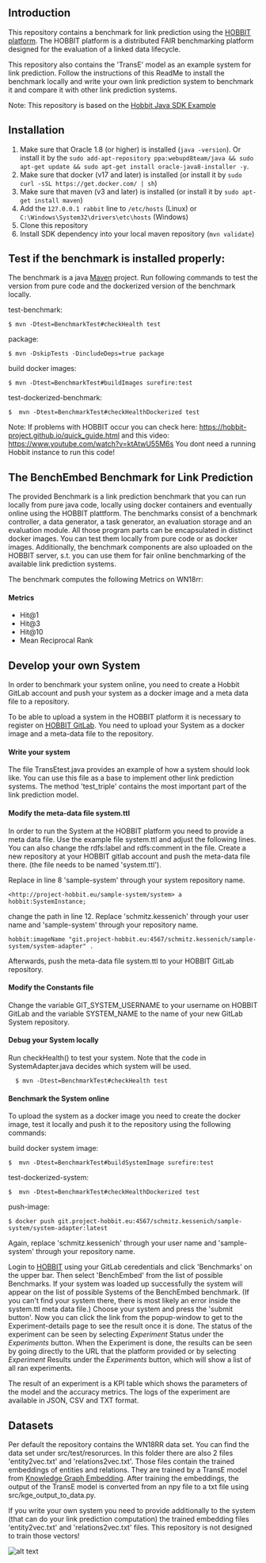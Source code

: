 ## Introduction
This repository contains a benchmark for link prediction using the [HOBBIT platform](https://project-hobbit.eu/outcomes/hobbit-platform/). The HOBBIT platform is a distributed FAIR benchmarking platform designed for the evaluation of a linked data lifecycle. 

This repository also contains the 'TransE' model as an example system for link prediction. 
Follow the instructions of this ReadMe to install the benchmark locally and write your own link prediction system to benchmark it and compare it with other link prediction systems.

Note: This repository is based on the [Hobbit Java SDK Example](https://github.com/hobbit-project/java-sdk-example)

## Installation 

1) Make sure that Oracle 1.8 (or higher) is installed (`java -version`). Or install it by the `sudo add-apt-repository ppa:webupd8team/java && sudo apt-get update && sudo apt-get install oracle-java8-installer -y`.
2) Make sure that docker (v17 and later) is installed (or install it by `sudo curl -sSL https://get.docker.com/ | sh`)
3) Make sure that maven (v3 and later) is installed (or install it by `sudo apt-get install maven`)
4) Add the `127.0.0.1 rabbit` line to `/etc/hosts` (Linux) or `C:\Windows\System32\drivers\etc\hosts` (Windows)
5) Clone this repository
6) Install SDK dependency into your local maven repository (`mvn validate`)


## Test if the benchmark is installed properly: 
The benchmark is a java [Maven](https://maven.apache.org/) project. Run following commands to test the version from pure code and the dockerized version of the benchmark locally.

test-benchmark: 

    $ mvn -Dtest=BenchmarkTest#checkHealth test 

package: 

    $ mvn -DskipTests -DincludeDeps=true package 

build docker images: 

    $ mvn -Dtest=BenchmarkTest#buildImages surefire:test 

test-dockerized-benchmark: 

    $  mvn -Dtest=BenchmarkTest#checkHealthDockerized test 
    
    
Note: If problems with HOBBIT occur you can check here: https://hobbit-project.github.io/quick_guide.html
and this video: https://www.youtube.com/watch?v=ktAtwU55M6s
You dont need a running Hobbit instance to run this code!


## The BenchEmbed Benchmark for Link Prediction

The provided Benchmark is a link prediction benchmark that you can run locally from pure java code, locally using docker containers and eventually online using the HOBBIT plattform. The benchmarks consist of a benchmark controller, a data generator, a task generator, an evaluation storage and an evaluation module. All those program parts can be encapsulated in distinct docker images. You can test them locally from pure code or as docker images. Additionally, the benchmark components are also uploaded on the HOBBIT server, s.t. you can use them for fair online benchmarking of the available link prediction systems.

The benchmark computes the following Metrics on WN18rr: 
#### Metrics
* Hit@1  
* Hit@3  
* Hit@10  
* Mean Reciprocal Rank 


## Develop your own System

In order to benchmark your system online, you need to create a Hobbit GitLab account and push your system as a docker image and a meta data file to a repository.

To be able to upload a system in the HOBBIT platform it is necessary to register on [HOBBIT GitLab](git.project-hobbit.eu). You need to upload your System as a docker image and a meta-data file to the repository. 

#### Write your system
The file TransEtest.java provides an example of how a system should look like. You can use this file as a base to implement other link prediction systems. The method 'test_triple' contains the most important part of the link prediction model.

#### Modify the meta-data file system.ttl
In order to run the System at the HOBBIT platform you need to provide a meta data file. Use the example file system.ttl and adjust the following lines. You can also change the rdfs:label and rdfs:comment in the file. Create a new repository at your HOBBIT gitlab account and push the meta-data file there. (the file needs to be named 'system.ttl').

Replace in line 8 'sample-system' through your system repository name.
      
    <http://project-hobbit.eu/sample-system/system>	a	hobbit:SystemInstance;
      
change the path in line 12. Replace 'schmitz.kessenich' through your user name and 'sample-system' through your repository name.

	hobbit:imageName "git.project-hobbit.eu:4567/schmitz.kessenich/sample-system/system-adapter" .
     
 Afterwards, push the meta-data file system.ttl to your HOBBIT GitLab repository.
 
#### Modify the Constants file

Change the variable GIT_SYSTEM_USERNAME to your username on HOBBIT GitLab and the variable SYSTEM_NAME to the name of your new GitLab System repository.

#### Debug your System locally
   Run checkHealth() to test your system. Note that the code in SystemAdapter.java decides which system will be used.
   
      $ mvn -Dtest=BenchmarkTest#checkHealth test 

#### Benchmark the System online

To upload the system as a docker image you need to create the docker image, test it locally and push it to the repository using the following commands:

build docker system image: 

    $  mvn -Dtest=BenchmarkTest#buildSystemImage surefire:test

test-dockerized-system: 

    $  mvn -Dtest=BenchmarkTest#checkHealthDockerized test 
    
push-image:

    $ docker push git.project-hobbit.eu:4567/schmitz.kessenich/sample-system/system-adapter:latest 
    
Again, replace 'schmitz.kessenich' through your user name and 'sample-system' through your repository name.


Login to [HOBBIT](https://master.project-hobbit.eu/) using your GitLab ceredentials and click 'Benchmarks' on the upper bar.
Then select 'BenchEmbed' from the list of possible Benchmarks. If your system was loaded up successfully the system will appear on the list of possible Systems of the BenchEmbed benchmark. (If you can't find your system there, there is most likely an error inside the system.ttl meta data file.)
Choose your system and press the 'submit button'. Now you can click the link from the popup-window to get to the Experiment-details page to see the result once it is done. The status of the experiment can be seen by selecting *Experiment* Status under the *Experiments* button. When the Experiment is done, the results can be seen by going directly to the URL that the platform provided or by selecting *Experiment* Results under the *Experiments* button, which will show a list of all ran experiments. 

The result of an experiment is a KPI table which shows the parameters of the model and the accuracy metrics. The logs of the experiment are available in JSON, CSV and TXT format. 


## Datasets

Per default the repository contains the WN18RR data set. You can find the data set under src/test/resorurces. In this folder there are also 2 files 'entity2vec.txt' and 'relations2vec.txt'. Those files contain the trained embeddings of entities and relations. They are trained by a TransE model from [Knowledge Graph Embedding](https://github.com/DeepGraphLearning/KnowledgeGraphEmbedding). After training the embeddings, the output of the TransE model is converted from an npy file to a txt file using src/kge_output_to_data.py.

If you write your own system you need to provide additionally to the system (that can do your link prediction computation) the trained embedding files 'entity2vec.txt' and 'relations2vec.txt' files. This repository is not designed to train those vectors!


[//]: # (These are reference links used in the body of this note and get stripped out when the markdown processor does its job. There is no need to format nicely because it shouldn't be seen. Thanks SO - http://stackoverflow.com/questions/4823468/store-comments-in-markdown-syntax)
 
 ![alt text][logo]

[logo]: https://mlwin.de/images/mlwin_logo.png "MLwin"
